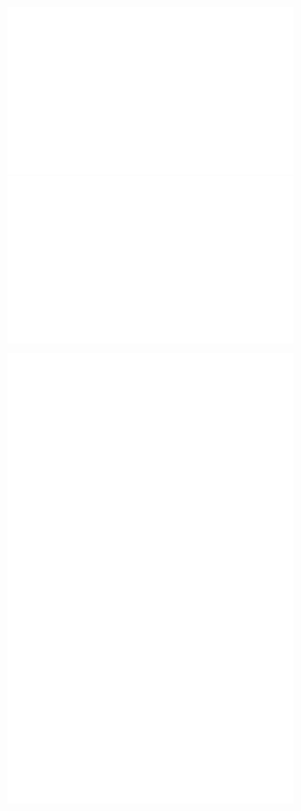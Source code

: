 <a href="https://github.com/rahul-jha98/github-stats-transparent">

![](https://raw.githubusercontent.com/MattTheCuber/github-stats-transparent/output/generated/overview.svg)
![](https://raw.githubusercontent.com/MattTheCuber/github-stats-transparent/output/generated/languages.svg)

</a>

![Metrics](/github-metrics.svg)
